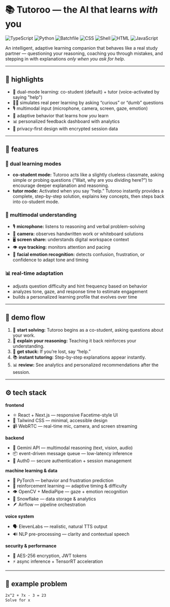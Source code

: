 # 📚 Tutoroo — the AI that learns *with* you

![TypeScript](https://img.shields.io/badge/TypeScript-3178C6?style=for-the-badge&logo=typescript&logoColor=white)
![Python](https://img.shields.io/badge/Python-3776AB?style=for-the-badge&logo=python&logoColor=white)
![Batchfile](https://img.shields.io/badge/Batchfile-4D4D4D?style=for-the-badge&logo=windows-terminal&logoColor=white)
![CSS](https://img.shields.io/badge/CSS-563D7C?style=for-the-badge&logo=css3&logoColor=white)
![Shell](https://img.shields.io/badge/Shell-89E051?style=for-the-badge&logo=gnu-bash&logoColor=white)
![HTML](https://img.shields.io/badge/HTML-E34F26?style=for-the-badge&logo=html5&logoColor=white)
![JavaScript](https://img.shields.io/badge/JavaScript-F7DF1E?style=for-the-badge&logo=javascript&logoColor=black)

An intelligent, adaptive learning companion that behaves like a real study partner — questioning your reasoning, coaching you through mistakes, and stepping in with explanations *only when you ask for help*.

---

## 🚀 highlights

- 🧠 dual-mode learning: co-student (default) + tutor (voice-activated by saying "help")
- 🧑‍🎓 simulates real peer learning by asking “curious” or “dumb” questions  
- 🎙️ multimodal input (microphone, camera, screen, gaze, emotion)  
- 🧪 adaptive behavior that learns how *you* learn  
- 📊 personalized feedback dashboard with analytics  
- 🔐 privacy-first design with encrypted session data

---

## 🧩 features

### 🧠 dual learning modes
- **co-student mode:** Tutoroo acts like a slightly clueless classmate, asking simple or probing questions (“Wait, why are you dividing here?”) to encourage deeper explanation and reasoning.
- **tutor mode:** Activated when you say “help.” Tutoroo instantly provides a complete, step-by-step solution, explains key concepts, then steps back into co-student mode.

### 🧰 multimodal understanding
- 🎙️ **microphone:** listens to reasoning and verbal problem-solving  
- 🎥 **camera:** observes handwritten work or whiteboard solutions  
- 🖥️ **screen share:** understands digital workspace context  
- 👁️ **eye tracking:** monitors attention and pacing  
- 🙂 **facial emotion recognition:** detects confusion, frustration, or confidence to adapt tone and timing  

### 📊 real-time adaptation
- adjusts question difficulty and hint frequency based on behavior  
- analyzes tone, gaze, and response time to estimate engagement  
- builds a personalized learning profile that evolves over time  

---

## 🧪 demo flow

1. 📖 **start solving:** Tutoroo begins as a co-student, asking questions about your work.  
2. 🧩 **explain your reasoning:** Teaching it back reinforces your understanding.  
3. 🔄 **get stuck:** If you’re lost, say “help.”  
4. 📚 **instant tutoring:** Step-by-step explanations appear instantly.  
5. 📊 **review:** See analytics and personalized recommendations after the session.

---

## ⚙️ tech stack

**frontend**
- ⚛️ React + Next.js — responsive Facetime-style UI  
- 🎨 Tailwind CSS — minimal, accessible design  
- 📹 WebRTC — real-time mic, camera, and screen streaming  

**backend**
- 🧠 Gemini API — multimodal reasoning (text, vision, audio)  
- 📦 event-driven message queue — low-latency inference  
- 🔐 Auth0 — secure authentication + session management  

**machine learning & data**
- 🔎 PyTorch — behavior and frustration prediction  
- 🔄 reinforcement learning — adaptive timing & difficulty  
- 👁️ OpenCV + MediaPipe — gaze + emotion recognition  
- 🧪 Snowflake — data storage & analytics  
- 🪶 Airflow — pipeline orchestration  

**voice system**
- 🗣️ ElevenLabs — realistic, natural TTS output  
- 🔊 NLP pre-processing — clarity and contextual speech  

**security & performance**
- 🔐 AES-256 encryption, JWT tokens  
- ⚡ async inference + TensorRT acceleration

---

## 🧠 example problem

```latex
2x^2 + 7x - 3 = 23
Solve for x
